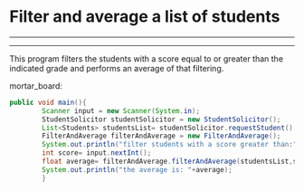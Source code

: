 # Filter and average a list of students 
***
***

This program filters the students with a score equal to or greater than the indicated grade and performs an average of that filtering.

mortar_board:

```java
public void main(){
        Scanner input = new Scanner(System.in);
        StudentSolicitor studentSolicitor = new StudentSolicitor();
        List<Students> studentsList= studentSolicitor.requestStudent();
        FilterAndAverage filterAndAverage = new FilterAndAverage();
        System.out.println("filter students with a score greater than:");
        int score= input.nextInt();
        float average= filterAndAverage.filterAndAverage(studentsList,score );
        System.out.println("the average is: "+average);
        }
```

